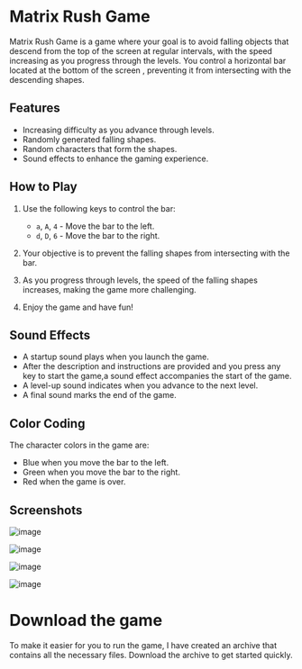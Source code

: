 # Matrix Rush Game

Matrix Rush Game is a game where your goal is to avoid falling objects that descend from the top of the screen at regular intervals, with the speed increasing as you progress through the levels.
You control a horizontal bar located at the bottom of the screen , preventing it from intersecting with the descending shapes.

## Features

- Increasing difficulty as you advance through levels.
- Randomly generated falling shapes.
- Random characters that form the shapes.
- Sound effects to enhance the gaming experience.

## How to Play

1. Use the following keys to control the bar:
   - `a`, `A`, `4` - Move the bar to the left.
   - `d`, `D`, `6` - Move the bar to the right.

2. Your objective is to prevent the falling shapes from intersecting with the bar.

3. As you progress through levels, the speed of the falling shapes increases, making the game more challenging.

4. Enjoy the game and have fun!

## Sound Effects

- A startup sound plays when you launch the game.
- After the description and instructions are provided and you press any key to start the game,a sound effect accompanies the start of the game.
- A level-up sound indicates when you advance to the next level.
- A final sound marks the end of the game.

## Color Coding

The character colors in the game are:
- Blue when you move the bar to the left.
- Green when you move the bar to the right.
- Red when the game is over.

## Screenshots

![image](https://github.com/Ciobanu-RaresGabriel/Matrix_Rush_Game/assets/146030923/8c81c6e3-ccf0-41e8-9ef3-9134f25bb53f)

![image](https://github.com/Ciobanu-RaresGabriel/Matrix_Rush_Game/assets/146030923/dda3d58c-88c5-4dd0-8e98-ebb2f70b4c97)

![image](https://github.com/Ciobanu-RaresGabriel/Matrix_Rush_Game/assets/146030923/af296117-2d7d-4600-a193-2b04c631889b)

![image](https://github.com/Ciobanu-RaresGabriel/Matrix_Rush_Game/assets/146030923/22081f2a-a19e-4194-88b9-512b771a839c)

# Download the game

To make it easier for you to run the game, I have created an archive that contains all the necessary files. Download the archive to get started quickly.


